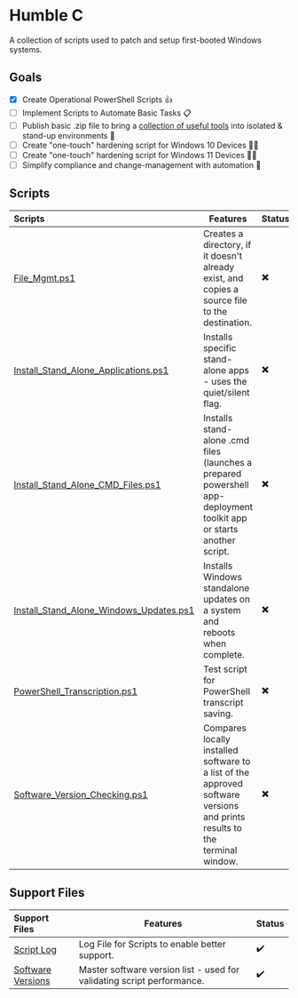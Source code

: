 # Humble C
A collection of scripts used to patch and setup first-booted Windows systems.

## Goals
- [X] Create Operational PowerShell Scripts 👍
- [ ] Implement Scripts to Automate Basic Tasks 📋
- [ ] Publish basic .zip file to bring a [collection of useful tools](https://github.com/NetworkNick-US/Humble-C/tree/main/Scripts) into isolated & stand-up environments 🛂
- [ ] Create "one-touch" hardening script for Windows 10 Devices 👨‍💻
- [ ] Create "one-touch" hardening script for Windows 11 Devices 👨‍💻
- [ ] Simplify compliance and change-management with automation 🦺

## Scripts

| Scripts                                                                                                                                         | Features                                                                                                                   | Status |
|:------------------------------------------------------------------------------------------------------------------------------------------------|----------------------------------------------------------------------------------------------------------------------------|--------|
| [File_Mgmt.ps1](https://github.com/NetworkNick-US/Humble-C/blob/main/Scripts/File_Mgmt.ps1)                                                     | Creates a directory, if it doesn't already exist, and copies a source file to the destination.                             | ✖️     |
| [Install_Stand_Alone_Applications.ps1](https://github.com/NetworkNick-US/Humble-C/blob/main/Scripts/Install_Stand_Alone_Applications.ps1)       | Installs specific stand-alone apps - uses the quiet/silent flag.                                                           | ✖️     |
| [Install_Stand_Alone_CMD_Files.ps1](https://github.com/NetworkNick-US/Humble-C/blob/main/Scripts/Install_Stand_Alone_CMD_Files.ps1)             | Installs stand-alone .cmd files (launches a prepared powershell app-deployment toolkit app or starts another script.       | ✖️     |
| [Install_Stand_Alone_Windows_Updates.ps1](https://github.com/NetworkNick-US/Humble-C/blob/main/Scripts/Install_Stand_Alone_Windows_Updates.ps1) | Installs Windows standalone updates on a system and reboots when complete.                                                 | ✖️     |
| [PowerShell_Transcription.ps1](https://github.com/NetworkNick-US/Humble-C/blob/main/Scripts/PowerShell_Transcription.ps1)                       | Test script for PowerShell transcript saving.                                                                              | ✖️     |
| [Software_Version_Checking.ps1](https://github.com/NetworkNick-US/Humble-C/blob/main/Scripts/Software_Version_Checking.ps1)                     | Compares locally installed software to a list of the approved software versions and prints results to the terminal window. | ✖️     |

## Support Files

| Support Files                                                                                           | Features                                                               | Status |
|:--------------------------------------------------------------------------------------------------------|------------------------------------------------------------------------|--------|
| [Script Log](https://github.com/NetworkNick-US/Humble-C/blob/main/Scripts/scriptlog.log)                | Log File for Scripts to enable better support.                         | ✔️     |
| [Software Versions](https://github.com/NetworkNick-US/Humble-C/blob/main/Scripts/software_versions.txt) | Master software version list - used for validating script performance. | ✔️     |
